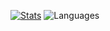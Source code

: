 [![Stats](https://github-readme-stats.vercel.app/api?username=tangerineey&show_icons=true&theme=holi&hideborder=true)](https://github.com/anuraghazra/github-readme-stats)
![Languages](https://github-readme-stats.vercel.app/api/top-langs/?username=tangerineey&layout=compact&theme=holi&langscount=8&hideborder=true)
